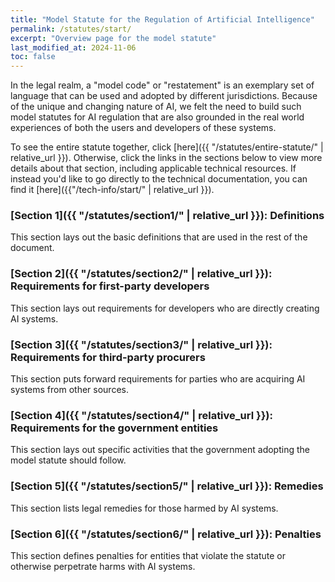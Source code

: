 ```yaml
---
title: "Model Statute for the Regulation of Artificial Intelligence"
permalink: /statutes/start/
excerpt: "Overview page for the model statute"
last_modified_at: 2024-11-06
toc: false
---
```


In the legal realm, a "model code" or "restatement" is an exemplary set of language that can be used and adopted by different jurisdictions. Because of the unique and changing nature of AI, we felt the need to build such model statutes for AI regulation that are also grounded in the real world experiences of both the users and developers of these systems. 

To see the entire statute together, click [here]({{ "/statutes/entire-statute/" | relative_url }}). 
Otherwise, click the links in the sections below to view more details about that section, including applicable technical resources. If instead you'd like to go directly to the technical documentation, you can find it [here]({{"/tech-info/start/" | relative_url }}).

### [Section 1]({{ "/statutes/section1/" | relative_url }}): Definitions

This section lays out the basic definitions that are used in the rest of the document. 

### [Section 2]({{ "/statutes/section2/" | relative_url }}): Requirements for first-party developers

This section lays out requirements for developers who are directly creating AI systems. 

### [Section 3]({{ "/statutes/section3/" | relative_url }}): Requirements for third-party procurers

This section puts forward requirements for parties who are acquiring AI systems from other sources.

### [Section 4]({{ "/statutes/section4/" | relative_url }}): Requirements for the government entities

This section lays out specific activities that the government adopting the model statute should follow.

### [Section 5]({{ "/statutes/section5/" | relative_url }}): Remedies

This section lists legal remedies for those harmed by AI systems.

### [Section 6]({{ "/statutes/section6/" | relative_url }}): Penalties

This section defines penalties for entities that violate the statute or otherwise perpetrate harms with AI systems. 

